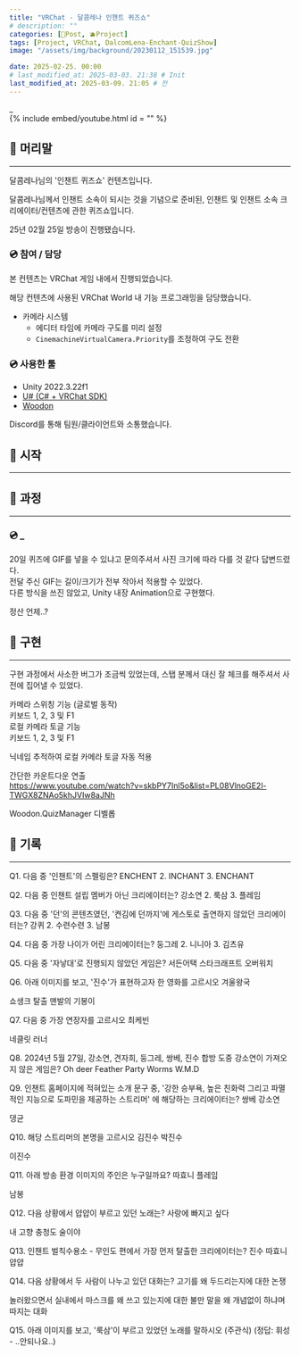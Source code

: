 ```yaml
---
title: "VRChat - 달콤레나 인챈트 퀴즈쇼"
# description: ""
categories: [📀Post, 🫐Project]
tags: [Project, VRChat, DalcomLena-Enchant-QuizShow]
image: "/assets/img/background/20230112_151539.jpg"

date: 2025-02-25. 00:00
# last_modified_at: 2025-03-03. 21:38 # Init
last_modified_at: 2025-03-09. 21:05 # 전
---
```


_  
{% include embed/youtube.html id = "" %}

## 📀 머리말

---

달콤레나님의 '인챈트 퀴즈쇼' 컨텐츠입니다.  

달콤레나님께서 인챈트 소속이 되시는 것을 기념으로 준비된, 인챈트 및 인챈트 소속 크리에이터/컨텐츠에 관한 퀴즈쇼입니다.  

25년 02월 25일 방송이 진행됐습니다.  

### 💿 참여 / 담당

본 컨텐츠는 VRChat 게임 내에서 진행되었습니다.  

해당 컨텐츠에 사용된 VRChat World 내 기능 프로그래밍을 담당했습니다.  

- 카메라 시스템
  - 에디터 타임에 카메라 구도를 미리 설정
  - `CinemachineVirtualCamera.Priority`를 조정하여 구도 전환

### 💿 사용한 툴

- Unity 2022.3.22f1
- [U# (C# + VRChat SDK)](https://udonsharp.docs.vrchat.com/)
- [Woodon](https://github.com/wrchat/Woodon)

Discord를 통해 팀원/클라이언트와 소통했습니다.  

## 📀 시작

---

## 📀 과정

---

### 💿 _

20일 퀴즈에 GIF를 넣을 수 있냐고 문의주셔서 사진 크기에 따라 다를 것 같다 답변드렸다.  
전달 주신 GIF는 길이/크기가 전부 작아서 적용할 수 있었다.  
다른 방식을 쓰진 않았고, Unity 내장 Animation으로 구현했다.  

정산 언제..?  

## 📀 구현

---

구현 과정에서 사소한 버그가 조금씩 있었는데, 스탭 분께서 대신 잘 체크를 해주셔서 사전에 집어낼 수 있었다.  

카메라 스위칭 기능 (글로벌 동작)  
키보드 1, 2, 3 및 F1  
로컬 카메라 토글 기능  
키보드 1, 2, 3 및 F1  

닉네임 추적하여 로컬 카메라 토글 자동 적용  

간단한 카운트다운 연출  
<https://www.youtube.com/watch?v=skbPY7Inl5o&list=PL08VlnoGE2l-TWGX8ZNAo5khJVIw8aJNh>  

Woodon.QuizManager 디벨롭  

## 📀 기록

---

Q1. 다음 중 '인챈트'의 스펠링은?
ENCHENT 2. INCHANT 3. ENCHANT


Q2. 다음 중 인챈트 설립 멤버가 아닌 크리에이터는?
강소연 2. 룩삼 3. 플레임


Q3. 다음 중 '던'의 콘텐츠였던, '켠김에 던까지'에 게스토로 출연하지 않았던 크리에이터는?
강퀴
 2. 수련수련 3. 남봉


Q4. 다음 중 가장 나이가 어린 크리에이터는?
둥그레
 2. 니니아 3. 김츠유


Q5. 다음 중 '자낳대'로 진행되지 않았던 게임은?
서든어택
스타크래프트
오버워치



Q6. 아래 이미지를 보고, '진수'가 표현하고자 한 영화를 고르시오
겨울왕국

쇼생크 탈출
맨발의 기봉이


Q7. 다음 중 가장 연장자를 고르시오
최케빈

네클릿
러너


Q8. 2024년 5월 27일, 강소연, 견자희, 둥그레, 쌍베, 진수 합방 도중 강소연이 가져오지 않은 게임은?
Oh deer
Feather Party
Worms W.M.D



Q9. 인챈트 홈페이지에 적혀있는 소개 문구 중, '강한 승부욕, 높은 친화력 그리고 파멸적인 지능으로 도파민을 제공하는 스트리머' 에 해당하는 크리에이터는?
쌍베
강소연

댕균


Q10. 해당 스트리머의 본명을 고르시오
김진수
박진수

이진수


Q11. 아래 방송 환경 이미지의 주인은 누구일까요?
따효니
플레임

남봉


Q12. 다음 상황에서 얍얍이 부르고 있던 노래는?
사랑에 빠지고 싶다

내 고향 충청도
술이야


Q13. 인챈트 벌칙수용소 - 무인도 편에서 가장 먼저 탈출한 크리에이터는?
진수
따효니
얍얍



Q14. 다음 상황에서 두 사람이 나누고 있던 대화는?
고기를 왜 두드리는지에 대한 논쟁

놀러왔으면서 실내에서 마스크를 왜 쓰고 있는지에 대한 불만
말을 왜 개념없이 하냐며 따지는 대화


Q15. 아래 이미지를 보고, '룩삼'이 부르고 있었던 노래를 말하시오 (주관식)
(정답: 휘성 - ..안되나요..)